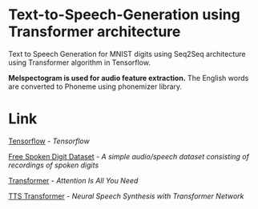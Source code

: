 # Text-to-Speech-Generation using Transformer architecture
Text to Speech Generation for MNIST digits using Seq2Seq architecture using Transformer algorithm in Tensorflow. 

**Melspectogram is used for audio feature extraction.**
The English words are converted to Phoneme using phonemizer library.


# Link
[Tensorflow](https://www.tensorflow.org/api_docs) - _Tensorflow_

[Free Spoken Digit Dataset](https://github.com/Jakobovski/free-spoken-digit-dataset) - _A simple audio/speech dataset consisting of recordings of spoken digits_

[Transformer](https://arxiv.org/abs/1706.03762) - _Attention Is All You Need_

[TTS Transformer](https://arxiv.org/abs/1809.08895) - _Neural Speech Synthesis with Transformer Network_



